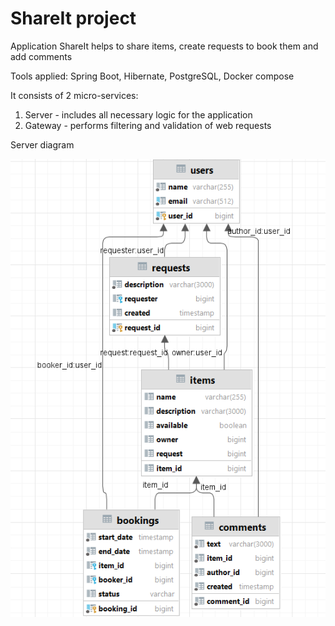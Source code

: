 # ShareIt project

Application ShareIt helps to share items, create requests to book them and add comments

Tools applied: Spring Boot, Hibernate, PostgreSQL, Docker compose

It consists of 2 micro-services:
1) Server - includes all necessary logic for the application
2) Gateway - performs filtering and validation of web requests

Server diagram

![Diagram](/server.png)
